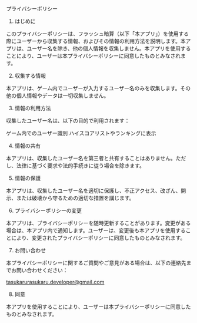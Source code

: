 プライバシーポリシー

1. はじめに

このプライバシーポリシーは、フラッシュ暗算（以下「本アプリ」）を使用する際にユーザーから収集する情報、およびその情報の利用方法を説明します。本アプリは、ユーザー名を除き、他の個人情報を収集しません。本アプリを使用することにより、ユーザーは本プライバシーポリシーに同意したものとみなされます。

2. 収集する情報

本アプリは、ゲーム内でユーザーが入力するユーザー名のみを収集します。その他の個人情報やデータは一切収集しません。

3. 情報の利用方法

収集したユーザー名は、以下の目的で利用されます：

ゲーム内でのユーザー識別
ハイスコアリストやランキングに表示

4. 情報の共有

本アプリは、収集したユーザー名を第三者と共有することはありません。ただし、法律に基づく要求や法的手続きに従う場合を除きます。

5. 情報の保護

本アプリは、収集したユーザー名を適切に保護し、不正アクセス、改ざん、開示、または破壊から守るための適切な措置を講じます。

6. プライバシーポリシーの変更

本アプリは、プライバシーポリシーを随時更新することがあります。変更がある場合は、本アプリ内で通知します。ユーザーは、変更後も本アプリを使用することにより、変更されたプライバシーポリシーに同意したものとみなされます。

7. お問い合わせ

本プライバシーポリシーに関するご質問やご意見がある場合は、以下の連絡先までお問い合わせください：

tasukarurasukaru.developer@gmail.com

8. 同意

本アプリを使用することにより、ユーザーは本プライバシーポリシーに同意したものとみなされます。

